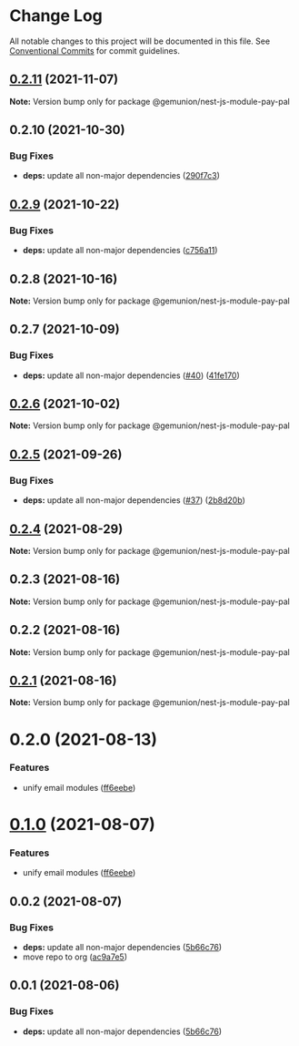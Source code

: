 # Change Log

All notable changes to this project will be documented in this file.
See [Conventional Commits](https://conventionalcommits.org) for commit guidelines.

## [0.2.11](https://github.com/gemunion/nestjs-packages/compare/@gemunion/nest-js-module-pay-pal@0.2.10...@gemunion/nest-js-module-pay-pal@0.2.11) (2021-11-07)

**Note:** Version bump only for package @gemunion/nest-js-module-pay-pal





## 0.2.10 (2021-10-30)


### Bug Fixes

* **deps:** update all non-major dependencies ([290f7c3](https://github.com/gemunion/nestjs-packages/commit/290f7c3b46827d0d7675fedfd679665b4eaca65b))





## [0.2.9](https://github.com/gemunion/nestjs-packages/compare/@gemunion/nest-js-module-pay-pal@0.2.8...@gemunion/nest-js-module-pay-pal@0.2.9) (2021-10-22)


### Bug Fixes

* **deps:** update all non-major dependencies ([c756a11](https://github.com/gemunion/nestjs-packages/commit/c756a11df0d867f2918063ef0122e00a22ef5b3a))





## 0.2.8 (2021-10-16)

**Note:** Version bump only for package @gemunion/nest-js-module-pay-pal





## 0.2.7 (2021-10-09)


### Bug Fixes

* **deps:** update all non-major dependencies ([#40](https://github.com/gemunion/nestjs-packages/issues/40)) ([41fe170](https://github.com/gemunion/nestjs-packages/commit/41fe170143aa94bc21d1ef574796ce741d863a30))





## [0.2.6](https://github.com/gemunion/nestjs-packages/compare/@gemunion/nest-js-module-pay-pal@0.2.5...@gemunion/nest-js-module-pay-pal@0.2.6) (2021-10-02)

**Note:** Version bump only for package @gemunion/nest-js-module-pay-pal





## [0.2.5](https://github.com/gemunion/nestjs-packages/compare/@gemunion/nest-js-module-pay-pal@0.2.4...@gemunion/nest-js-module-pay-pal@0.2.5) (2021-09-26)


### Bug Fixes

* **deps:** update all non-major dependencies ([#37](https://github.com/gemunion/nestjs-packages/issues/37)) ([2b8d20b](https://github.com/gemunion/nestjs-packages/commit/2b8d20b4836809ebbf306299453d1671c00cdbb5))





## [0.2.4](https://github.com/gemunion/nestjs-packages/compare/@gemunion/nest-js-module-pay-pal@0.2.3...@gemunion/nest-js-module-pay-pal@0.2.4) (2021-08-29)

**Note:** Version bump only for package @gemunion/nest-js-module-pay-pal





## 0.2.3 (2021-08-16)

**Note:** Version bump only for package @gemunion/nest-js-module-pay-pal





## 0.2.2 (2021-08-16)

**Note:** Version bump only for package @gemunion/nest-js-module-pay-pal





## [0.2.1](https://github.com/gemunion/nestjs-packages/compare/@gemunion/nest-js-module-pay-pal@0.2.0...@gemunion/nest-js-module-pay-pal@0.2.1) (2021-08-16)

**Note:** Version bump only for package @gemunion/nest-js-module-pay-pal





# 0.2.0 (2021-08-13)


### Features

* unify email modules ([ff6eebe](https://github.com/gemunion/nestjs-packages/commit/ff6eebec500a2ab07077ac216879ec5af7c362e3))





# [0.1.0](https://github.com/gemunion/nestjs-packages/compare/@gemunion/nest-js-module-pay-pal@0.0.2...@gemunion/nest-js-module-pay-pal@0.1.0) (2021-08-07)


### Features

* unify email modules ([ff6eebe](https://github.com/gemunion/nestjs-packages/commit/ff6eebec500a2ab07077ac216879ec5af7c362e3))





## 0.0.2 (2021-08-07)


### Bug Fixes

* **deps:** update all non-major dependencies ([5b66c76](https://github.com/gemunion/nestjs-packages/commit/5b66c76f423364d3a15c5cbfcbf9f70167542217))
* move repo to org ([ac9a7e5](https://github.com/gemunion/nestjs-packages/commit/ac9a7e51e47bf69ef30b19abbc67274405c13200))





## 0.0.1 (2021-08-06)


### Bug Fixes

* **deps:** update all non-major dependencies ([5b66c76](https://github.com/gemunion/nestjs-packages/commit/5b66c76f423364d3a15c5cbfcbf9f70167542217))
